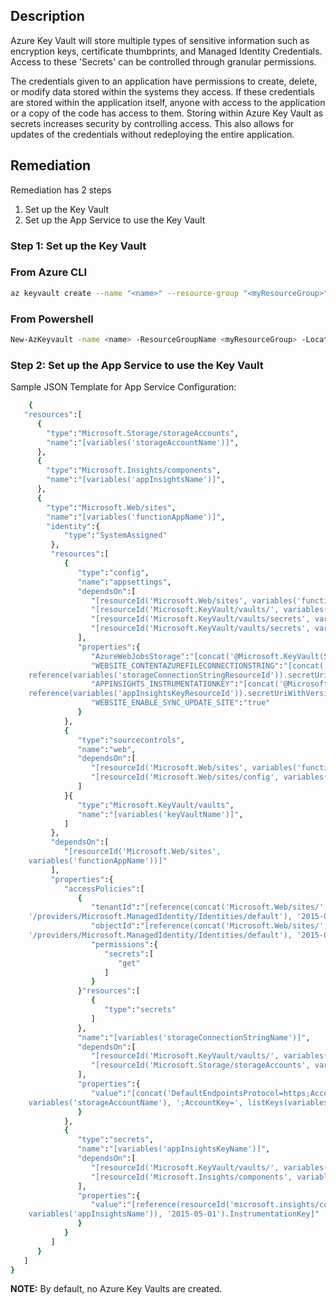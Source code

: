 ## Description

Azure Key Vault will store multiple types of sensitive information such as encryption keys, certificate thumbprints, and Managed Identity Credentials. Access to these 'Secrets' can be controlled through granular permissions.

The credentials given to an application have permissions to create, delete, or modify data stored within the systems they access. If these credentials are stored within the application itself, anyone with access to the application or a copy of the code has access to them. Storing within Azure Key Vault as secrets increases security by controlling access. This also allows for updates of the credentials without redeploying the entire application.

## Remediation

Remediation has 2 steps
  1. Set up the Key Vault
  2. Set up the App Service to use the Key Vault

### Step 1: Set up the Key Vault

### From Azure CLI

```bash
az keyvault create --name "<name>" --resource-group "<myResourceGroup>" -- location myLocation
```

### From Powershell

```bash
New-AzKeyvault -name <name> -ResourceGroupName <myResourceGroup> -Location <myLocation>
```

### Step 2: Set up the App Service to use the Key Vault

Sample JSON Template for App Service Configuration:

```bash
    {
   "resources":[
      {
        "type":"Microsoft.Storage/storageAccounts",
        "name":"[variables('storageAccountName')]",
      },
      {
        "type":"Microsoft.Insights/components",
        "name":"[variables('appInsightsName')]",
      },
      {
        "type":"Microsoft.Web/sites",
        "name":"[variables('functionAppName')]",
        "identity":{
            "type":"SystemAssigned"
         },
         "resources":[
            {
               "type":"config",
               "name":"appsettings",
               "dependsOn":[
                  "[resourceId('Microsoft.Web/sites', variables('functionAppName'))]",
                  "[resourceId('Microsoft.KeyVault/vaults/', variables('keyVaultName'))]",
                  "[resourceId('Microsoft.KeyVault/vaults/secrets', variables('keyVaultName'), variables('storageConnectionStringName'))]",
                  "[resourceId('Microsoft.KeyVault/vaults/secrets', variables('keyVaultName'), variables('appInsightsKeyName'))]"
               ],
               "properties":{
                  "AzureWebJobsStorage":"[concat('@Microsoft.KeyVault(SecretUri=', reference(variables('storageConnectionStringResourceId')).secretUriWithVersio n, ')')]",
                  "WEBSITE_CONTENTAZUREFILECONNECTIONSTRING":"[concat('@Microsoft.KeyVault(SecretUri=',
    reference(variables('storageConnectionStringResourceId')).secretUriWithVersio n, ')')]",
                  "APPINSIGHTS_INSTRUMENTATIONKEY":"[concat('@Microsoft.KeyVault(SecretUri=',
    reference(variables('appInsightsKeyResourceId')).secretUriWithVersion, ')')]",
                  "WEBSITE_ENABLE_SYNC_UPDATE_SITE":"true"
               }
            },
            {
               "type":"sourcecontrols",
               "name":"web",
               "dependsOn":[
                  "[resourceId('Microsoft.Web/sites', variables('functionAppName'))]",
                  "[resourceId('Microsoft.Web/sites/config', variables('functionAppName'), 'appsettings')]"
               ]
            }{
               "type":"Microsoft.KeyVault/vaults",
               "name":"[variables('keyVaultName')]",
            ]
         },
         "dependsOn":[
            "[resourceId('Microsoft.Web/sites',
    variables('functionAppName'))]"
         ],
         "properties":{
            "accessPolicies":[
               {
                  "tenantId":"[reference(concat('Microsoft.Web/sites/', variables('functionAppName'),
    '/providers/Microsoft.ManagedIdentity/Identities/default'), '2015-08-31- PREVIEW').tenantId]",
                  "objectId":"[reference(concat('Microsoft.Web/sites/', variables('functionAppName'),
    '/providers/Microsoft.ManagedIdentity/Identities/default'), '2015-08-31- PREVIEW').principalId]",
                  "permissions":{
                     "secrets":[
                        "get"
                     ]
                  }
               }"resources":[
                  {
                     "type":"secrets"
                  ]
               },
               "name":"[variables('storageConnectionStringName')]",
               "dependsOn":[
                  "[resourceId('Microsoft.KeyVault/vaults/', variables('keyVaultName'))]",
                  "[resourceId('Microsoft.Storage/storageAccounts', variables('storageAccountName'))]"
               ],
               "properties":{
                  "value":"[concat('DefaultEndpointsProtocol=https;AccountName=',
    variables('storageAccountName'), ';AccountKey=', listKeys(variables('storageAccountResourceId'),'2015-05-01-preview').key1)]"
               }
            },
            {
               "type":"secrets",
               "name":"[variables('appInsightsKeyName')]",
               "dependsOn":[
                  "[resourceId('Microsoft.KeyVault/vaults/', variables('keyVaultName'))]",
                  "[resourceId('Microsoft.Insights/components', variables('appInsightsName'))]"
               ],
               "properties":{
                  "value":"[reference(resourceId('microsoft.insights/components/',
    variables('appInsightsName')), '2015-05-01').InstrumentationKey]"
               }
            }
         ]
      }
   ]
}
```

**NOTE:** By default, no Azure Key Vaults are created.